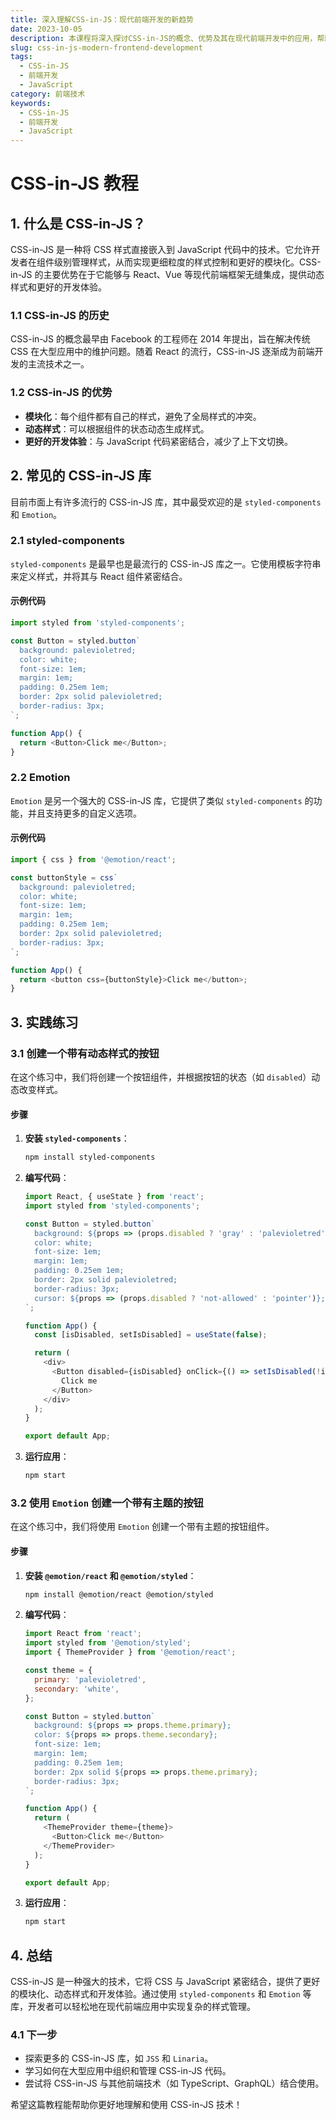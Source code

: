 ```yaml
---
title: 深入理解CSS-in-JS：现代前端开发的新趋势
date: 2023-10-05
description: 本课程将深入探讨CSS-in-JS的概念、优势及其在现代前端开发中的应用，帮助开发者掌握如何使用CSS-in-JS库来提升开发效率和代码可维护性。
slug: css-in-js-modern-frontend-development
tags:
  - CSS-in-JS
  - 前端开发
  - JavaScript
category: 前端技术
keywords:
  - CSS-in-JS
  - 前端开发
  - JavaScript
---
```


# CSS-in-JS 教程

## 1. 什么是 CSS-in-JS？

CSS-in-JS 是一种将 CSS 样式直接嵌入到 JavaScript 代码中的技术。它允许开发者在组件级别管理样式，从而实现更细粒度的样式控制和更好的模块化。CSS-in-JS 的主要优势在于它能够与 React、Vue 等现代前端框架无缝集成，提供动态样式和更好的开发体验。

### 1.1 CSS-in-JS 的历史

CSS-in-JS 的概念最早由 Facebook 的工程师在 2014 年提出，旨在解决传统 CSS 在大型应用中的维护问题。随着 React 的流行，CSS-in-JS 逐渐成为前端开发的主流技术之一。

### 1.2 CSS-in-JS 的优势

- **模块化**：每个组件都有自己的样式，避免了全局样式的冲突。
- **动态样式**：可以根据组件的状态动态生成样式。
- **更好的开发体验**：与 JavaScript 代码紧密结合，减少了上下文切换。

## 2. 常见的 CSS-in-JS 库

目前市面上有许多流行的 CSS-in-JS 库，其中最受欢迎的是 `styled-components` 和 `Emotion`。

### 2.1 styled-components

`styled-components` 是最早也是最流行的 CSS-in-JS 库之一。它使用模板字符串来定义样式，并将其与 React 组件紧密结合。

#### 示例代码

```javascript
import styled from 'styled-components';

const Button = styled.button`
  background: palevioletred;
  color: white;
  font-size: 1em;
  margin: 1em;
  padding: 0.25em 1em;
  border: 2px solid palevioletred;
  border-radius: 3px;
`;

function App() {
  return <Button>Click me</Button>;
}
```

### 2.2 Emotion

`Emotion` 是另一个强大的 CSS-in-JS 库，它提供了类似 `styled-components` 的功能，并且支持更多的自定义选项。

#### 示例代码

```javascript
import { css } from '@emotion/react';

const buttonStyle = css`
  background: palevioletred;
  color: white;
  font-size: 1em;
  margin: 1em;
  padding: 0.25em 1em;
  border: 2px solid palevioletred;
  border-radius: 3px;
`;

function App() {
  return <button css={buttonStyle}>Click me</button>;
}
```

## 3. 实践练习

### 3.1 创建一个带有动态样式的按钮

在这个练习中，我们将创建一个按钮组件，并根据按钮的状态（如 `disabled`）动态改变样式。

#### 步骤

1. **安装 `styled-components`**：

   ```bash
   npm install styled-components
   ```

2. **编写代码**：

   ```javascript
   import React, { useState } from 'react';
   import styled from 'styled-components';

   const Button = styled.button`
     background: ${props => (props.disabled ? 'gray' : 'palevioletred')};
     color: white;
     font-size: 1em;
     margin: 1em;
     padding: 0.25em 1em;
     border: 2px solid palevioletred;
     border-radius: 3px;
     cursor: ${props => (props.disabled ? 'not-allowed' : 'pointer')};
   `;

   function App() {
     const [isDisabled, setIsDisabled] = useState(false);

     return (
       <div>
         <Button disabled={isDisabled} onClick={() => setIsDisabled(!isDisabled)}>
           Click me
         </Button>
       </div>
     );
   }

   export default App;
   ```

3. **运行应用**：

   ```bash
   npm start
   ```

### 3.2 使用 `Emotion` 创建一个带有主题的按钮

在这个练习中，我们将使用 `Emotion` 创建一个带有主题的按钮组件。

#### 步骤

1. **安装 `@emotion/react` 和 `@emotion/styled`**：

   ```bash
   npm install @emotion/react @emotion/styled
   ```

2. **编写代码**：

   ```javascript
   import React from 'react';
   import styled from '@emotion/styled';
   import { ThemeProvider } from '@emotion/react';

   const theme = {
     primary: 'palevioletred',
     secondary: 'white',
   };

   const Button = styled.button`
     background: ${props => props.theme.primary};
     color: ${props => props.theme.secondary};
     font-size: 1em;
     margin: 1em;
     padding: 0.25em 1em;
     border: 2px solid ${props => props.theme.primary};
     border-radius: 3px;
   `;

   function App() {
     return (
       <ThemeProvider theme={theme}>
         <Button>Click me</Button>
       </ThemeProvider>
     );
   }

   export default App;
   ```

3. **运行应用**：

   ```bash
   npm start
   ```

## 4. 总结

CSS-in-JS 是一种强大的技术，它将 CSS 与 JavaScript 紧密结合，提供了更好的模块化、动态样式和开发体验。通过使用 `styled-components` 和 `Emotion` 等库，开发者可以轻松地在现代前端应用中实现复杂的样式管理。

### 4.1 下一步

- 探索更多的 CSS-in-JS 库，如 `JSS` 和 `Linaria`。
- 学习如何在大型应用中组织和管理 CSS-in-JS 代码。
- 尝试将 CSS-in-JS 与其他前端技术（如 TypeScript、GraphQL）结合使用。

希望这篇教程能帮助你更好地理解和使用 CSS-in-JS 技术！